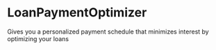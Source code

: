 # LoanPaymentOptimizer
Gives you a personalized payment schedule that minimizes interest by optimizing your loans
